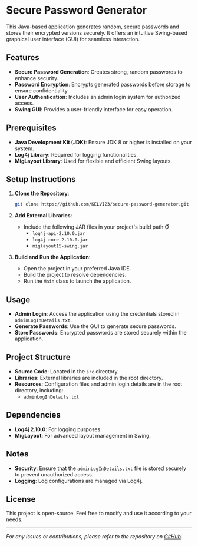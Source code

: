 # Secure Password Generator

This Java-based application generates random, secure passwords and stores their encrypted versions securely. It offers an intuitive Swing-based graphical user interface (GUI) for seamless interaction.

## Features

- **Secure Password Generation**: Creates strong, random passwords to enhance security.
- **Password Encryption**: Encrypts generated passwords before storage to ensure confidentiality.
- **User Authentication**: Includes an admin login system for authorized access.
- **Swing GUI**: Provides a user-friendly interface for easy operation.

## Prerequisites

- **Java Development Kit (JDK)**: Ensure JDK 8 or higher is installed on your system.
- **Log4j Library**: Required for logging functionalities.
- **MigLayout Library**: Used for flexible and efficient Swing layouts.

## Setup Instructions

1. **Clone the Repository**:
   ```bash
   git clone https://github.com/KELVI23/secure-password-generator.git
   ```

2. **Add External Libraries**:
   - Include the following JAR files in your project's build path:
     - `log4j-api-2.10.0.jar`
     - `log4j-core-2.10.0.jar`
     - `miglayout15-swing.jar`

3. **Build and Run the Application**:
   - Open the project in your preferred Java IDE.
   - Build the project to resolve dependencies.
   - Run the `Main` class to launch the application.

## Usage

- **Admin Login**: Access the application using the credentials stored in `adminLogInDetails.txt`.
- **Generate Passwords**: Use the GUI to generate secure passwords.
- **Store Passwords**: Encrypted passwords are stored securely within the application.

## Project Structure

- **Source Code**: Located in the `src` directory.
- **Libraries**: External libraries are included in the root directory.
- **Resources**: Configuration files and admin login details are in the root directory, including:
  - `adminLogInDetails.txt`

## Dependencies

- **Log4j 2.10.0**: For logging purposes.
- **MigLayout**: For advanced layout management in Swing.

## Notes

- **Security**: Ensure that the `adminLogInDetails.txt` file is stored securely to prevent unauthorized access.
- **Logging**: Log configurations are managed via Log4j.

## License

This project is open-source. Feel free to modify and use it according to your needs.

---

*For any issues or contributions, please refer to the repository on [GitHub](https://github.com/KELVI23/secure-password-generator).*
